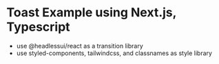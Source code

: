 # Toast Example using Next.js, Typescript

- use @headlessui/react as a transition library
- use styled-components, tailwindcss, and classnames as style library
